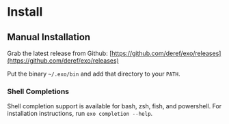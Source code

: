 # Install

## Manual Installation

Grab the latest release from Github: [https://github.com/deref/exo/releases](https://github.com/deref/exo/releases)

Put the binary `~/.exo/bin` and add that directory to your `PATH`.

### Shell Completions

Shell completion support is available for bash, zsh, fish, and powershell. For installation instructions, run `exo completion --help`.

